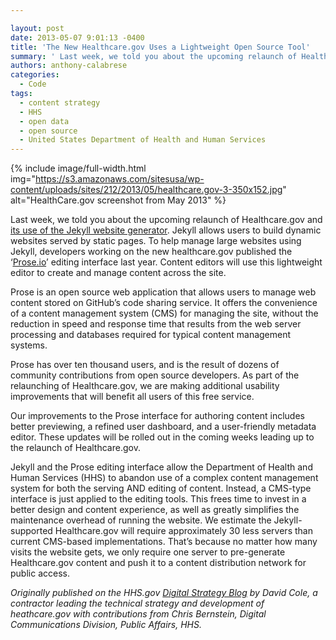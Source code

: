 ```yaml
---

layout: post
date: 2013-05-07 9:01:13 -0400
title: 'The New Healthcare.gov Uses a Lightweight Open Source Tool'
summary: ' Last week, we told you about the upcoming relaunch of Healthcare.gov and&nbsp;its use of the Jekyll website generator. Jekyll allows users to build dynamic websites served by static pages. To help manage large websites using Jekyll, developers working on the new healthcare.gov published the &lsquo;Prose.io&rsquo;&nbsp;&nbsp;editing interface last'
authors: anthony-calabrese
categories:
  - Code
tags:
  - content strategy
  - HHS
  - open data
  - open source
  - United States Department of Health and Human Services
---
```


{% include image/full-width.html img="https://s3.amazonaws.com/sitesusa/wp-content/uploads/sites/212/2013/05/healthcare.gov-3-350x152.jpg" alt="HealthCare.gov screenshot from May 2013" %}


Last week, we told you about the upcoming relaunch of Healthcare.gov and [<span style="text-decoration: underline">its use of the Jekyll website generator</span>](http://www.hhs.gov/digitalstrategy/blog/2013/04/new-heathcare-open-cms-free.html). Jekyll allows users to build dynamic websites served by static pages. To help manage large websites using Jekyll, developers working on the new healthcare.gov published the ‘[<span style="text-decoration: underline">Prose.io</span>](http://developmentseed.org/blog/2012/june/25/prose-a-content-editor-for-github/)’  editing interface last year. Content editors will use this lightweight editor to create and manage content across the site.

Prose is an open source web application that allows users to manage web content stored on GitHub’s code sharing service. It offers the convenience of a content management system (CMS) for managing the site, without the reduction in speed and response time that results from the web server processing and databases required for typical content management systems.

Prose has over ten thousand users, and is the result of dozens of community contributions from open source developers. As part of the relaunching of Healthcare.gov, we are making additional usability improvements that will benefit all users of this free service.

Our improvements to the Prose interface for authoring content includes better previewing, a refined user dashboard, and a user-friendly metadata editor. These updates will be rolled out in the coming weeks leading up to the relaunch of Healthcare.gov.

Jekyll and the Prose editing interface allow the Department of Health and Human Services (HHS) to abandon use of a complex content management system for both the serving AND editing of content. Instead, a CMS-type interface is just applied to the editing tools. This frees time to invest in a better design and content experience, as well as greatly simplifies the maintenance overhead of running the website. We estimate the Jekyll-supported Healthcare.gov will require approximately 30 less servers than current CMS-based implementations. That&#8217;s because no matter how many visits the website gets, we only require one server to pre-generate Healthcare.gov content and push it to a content distribution network for public access.

_Originally published on the HHS.gov <a href="http://www.hhs.gov/digitalstrategy/blog/2013/04/new-heathcare-open-cms-free.html" target="_blank">Digital Strategy Blog</a> by David Cole, a contractor leading the technical strategy and development of heathcare.gov with contributions from Chris Bernstein, Digital Communications Division, Public Affairs, HHS._